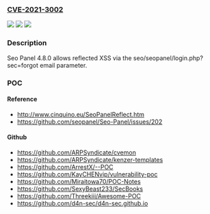 ### [CVE-2021-3002](https://cve.mitre.org/cgi-bin/cvename.cgi?name=CVE-2021-3002)
![](https://img.shields.io/static/v1?label=Product&message=n%2Fa&color=blue)
![](https://img.shields.io/static/v1?label=Version&message=n%2Fa&color=blue)
![](https://img.shields.io/static/v1?label=Vulnerability&message=n%2Fa&color=brighgreen)

### Description

Seo Panel 4.8.0 allows reflected XSS via the seo/seopanel/login.php?sec=forgot email parameter.

### POC

#### Reference
- http://www.cinquino.eu/SeoPanelReflect.htm
- https://github.com/seopanel/Seo-Panel/issues/202

#### Github
- https://github.com/ARPSyndicate/cvemon
- https://github.com/ARPSyndicate/kenzer-templates
- https://github.com/ArrestX/--POC
- https://github.com/KayCHENvip/vulnerability-poc
- https://github.com/Miraitowa70/POC-Notes
- https://github.com/SexyBeast233/SecBooks
- https://github.com/Threekiii/Awesome-POC
- https://github.com/d4n-sec/d4n-sec.github.io

